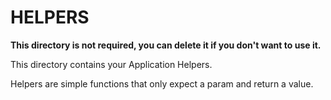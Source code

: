 # HELPERS

**This directory is not required, you can delete it if you don't want to use it.**

This directory contains your Application Helpers.

Helpers are simple functions that only expect a param and return a value.
